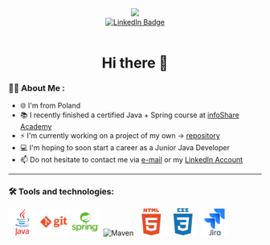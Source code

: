 <div id="header" align="center">
  <img src="https://media.giphy.com/media/NgurY1o4z080Jfoyzw/giphy.gif" width="100"/>
</div>
<div id="header" align="center">
  <div id="badges">
    <a href="https://www.linkedin.com/in/shirley-sopotnicka/">
      <img src="https://img.shields.io/badge/LinkedIn-blue?style=for-the-badge&logo=linkedin&logoColor=white" alt="LinkedIn Badge"/>
      </a>
  </div>
    <img src="https://komarev.com/ghpvc/?username=Szermiona&style=flat-square&color=blue" alt=""/>
    <h1>
   Hi there 👋
</h1>
</div>
   
  
  ### :woman_technologist: About Me :
  
  - :globe_with_meridians: I'm from Poland 
  - :books: I recently finished a certified Java + Spring course at <a href="https://infoshareacademy.com/">infoShare Academy</a>
  - :zap: I'm currently working on a project of my own -> <a href="https://github.com/Szermiona/to-do-list">repository</a>
  - :computer: I'm hoping to soon start a career as a Junior Java Developer
  - :mailbox: Do not hesitate to contact me via <a href="mailto:shirley.sopotnicka@gmail.com">e-mail</a> or my <a href="https://www.linkedin.com/in/shirley-sopotnicka/">LinkedIn Account</a>
  
  ---
  
  ### :hammer_and_wrench: Tools and technologies:
  <div>
    <img src="https://github.com/devicons/devicon/blob/master/icons/java/java-original-wordmark.svg" title="Java" alt="Java" width="55" height="55"/>&nbsp;
    <img src="https://github.com/devicons/devicon/blob/master/icons/git/git-plain-wordmark.svg" title="Git" alt="Git" width="55" height="55"/>&nbsp;
  <img src="https://github.com/devicons/devicon/blob/master/icons/spring/spring-original-wordmark.svg" title="Spring" alt="Spring" width="55" height="55"/>&nbsp;
   <img src="https://svn.apache.org/repos/asf/comdev/project-logos/originals/maven.svg" title="Maven" alt="Maven" width="90"/>&nbsp;
  <img src="https://github.com/devicons/devicon/blob/master/icons/html5/html5-plain-wordmark.svg" title="HTML5" alt="HTML5" width="55" height="55"/>&nbsp;
  <img src="https://github.com/devicons/devicon/blob/master/icons/css3/css3-plain-wordmark.svg" title="CSS3" alt="CSS3" width="55" height="55"/>&nbsp;
   <img src="https://github.com/devicons/devicon/blob/master/icons/jira/jira-original-wordmark.svg" title="Jira" alt="Jira" width="55" height="55"/>&nbsp;
  </div>
